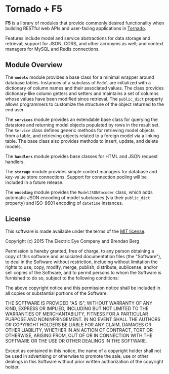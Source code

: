# Tornado + F5

__F5__ is a library of modules that provide commonly desired functionality when building RESTful web APIs and user-facing applications in [Tornado](http://tornadoweb.org/).

Features include model and service abstractions for data storage and retrieval; support for JSON, CORS, and other acronyms as well; and context managers for MySQL and Redis
connections.

## Module Overview

The __`models`__ module provides a base class for a minimal wrapper around database tables. Instances of a subclass of `Model` are initialized with a dictionary of column names and their associated values. The class provides dictionary-like column getters and setters and maintains a set of columns whose values have been modified since retrieval. The `public_dict` property allows programmers to customize the structure of the object returned to the end user.

The __`services`__ module provides an extendable base class for querying the datastore and returning model objects populated by rows in the result set. The `Service` class defines generic methods for retrieving model objects from a table, and retrieving objects related to a foreign model via a linking table. The base class also provides methods to insert, update, and delete models.

The __`handlers`__ module provides base classes for HTML and JSON request handlers. 

The __`storage`__ module provides simple context managers for database and key-value store connections. Support for connection pooling will be included in a future release.

The __`encoding`__ module provides the `ModelJSONEncoder` class, which adds automatic JSON encoding of model subclasses (via their `public_dict` property) and ISO-8601 encoding of `datetime` instances.

## License

This software is made available under the terms of the [MIT license](http://opensource.org/licenses/MIT).

Copyright (c) 2015 The Electric Eye Company and Brendan Berg

Permission is hereby granted, free of charge, to any person obtaining a copy of this software and associated documentation files (the "Software"), to deal in the Software without restriction, including without limitation the rights to use, copy, modify, merge, publish, distribute, sublicense, and/or sell copies of the Software, and to permit persons to whom the Software is furnished to do so, subject to the following conditions:

The above copyright notice and this permission notice shall be included in all copies or substantial portions of the Software.

THE SOFTWARE IS PROVIDED "AS IS", WITHOUT WARRANTY OF ANY KIND, EXPRESS OR IMPLIED, INCLUDING BUT NOT LIMITED TO THE WARRANTIES OF MERCHANTABILITY, FITNESS FOR A PARTICULAR PURPOSE AND NONINFRINGEMENT. IN NO EVENT SHALL THE AUTHORS OR COPYRIGHT HOLDERS BE LIABLE FOR ANY CLAIM, DAMAGES OR OTHER LIABILITY, WHETHER IN AN ACTION OF CONTRACT, TORT OR OTHERWISE, ARISING FROM, OUT OF OR IN CONNECTION WITH THE SOFTWARE OR THE USE OR OTHER DEALINGS IN THE SOFTWARE.

Except as contained in this notice, the name of a copyright holder shall not be used in advertising or otherwise to promote the sale, use or other dealings in this Software without prior written authorization of the copyright holder.
